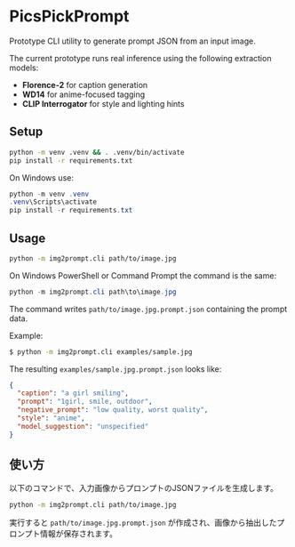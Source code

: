 # PicsPickPrompt

Prototype CLI utility to generate prompt JSON from an input image.

The current prototype runs real inference using the following
extraction models:

* **Florence-2** for caption generation
* **WD14** for anime-focused tagging
* **CLIP Interrogator** for style and lighting hints

## Setup

```bash
python -m venv .venv && . .venv/bin/activate
pip install -r requirements.txt
```

On Windows use:

```powershell
python -m venv .venv
.venv\Scripts\activate
pip install -r requirements.txt
```

## Usage

```bash
python -m img2prompt.cli path/to/image.jpg
```

On Windows PowerShell or Command Prompt the command is the same:

```powershell
python -m img2prompt.cli path\to\image.jpg
```

The command writes `path/to/image.jpg.prompt.json` containing the prompt data.

Example:

```bash
$ python -m img2prompt.cli examples/sample.jpg
```

The resulting `examples/sample.jpg.prompt.json` looks like:

```json
{
  "caption": "a girl smiling",
  "prompt": "1girl, smile, outdoor",
  "negative_prompt": "low quality, worst quality",
  "style": "anime",
  "model_suggestion": "unspecified"
}
```

## 使い方

以下のコマンドで、入力画像からプロンプトのJSONファイルを生成します。

```bash
python -m img2prompt.cli path/to/image.jpg
```

実行すると `path/to/image.jpg.prompt.json` が作成され、画像から抽出したプロンプト情報が保存されます。
